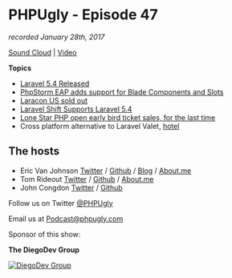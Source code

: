 # PHPUgly - Episode 47
*recorded January 28th, 2017*

[Sound Cloud](https://soundcloud.com/phpugly/episode47) | 
[Video](https://youtu.be/c5OlxbJ-jXc)

**Topics**
* [Laravel 5.4 Released](https://laravel-news.com/laravel-5-4)
* [PhpStorm EAP adds support for Blade Components and Slots](https://laravel-news.com/phpstorm-blade-components-slots)
* [Laracon US sold out](https://twitter.com/LaraconUS/status/825054544333778948)
* [Laravel Shift Supports Laravel 5.4](https://laravelshift.com/upgrade-laravel-5.3-to-laravel-5.4)
* [Lone Star PHP open early bird ticket sales, for the last time](https://twitter.com/lonestarphp/status/825073128695021568)
* Cross platform alternative to Laravel Valet, [hotel](https://github.com/typicode/hotel)


## The hosts
* Eric Van Johnson [Twitter](https://twitter.com/shocm) / [Github](https://github.com/ericvanjohnson/) / [Blog](https://www.shocm.com) / [About.me](https://about.me/shocm) 
* Tom Rideout [Twitter](https://twitter.com/realrideout) / [Github](https://github.com/trideout/) / [About.me](https://about.me/thomasrideout)
* John Congdon [Twitter](https://twitter.com/johncongdon) / [Github](https://github.com/johncongdon) 

Follow us on Twitter [@PHPUgly](https://twitter.com/phpugly) 

Email us at [Podcast@phpugly.com](mailto:Podcast@phpugly.com)

Sponsor of this show:

**The DiegoDev Group**

[![DiegoDev Group](https://www.diegodev.com/img/diegodevgroup.png "Logo DiegoDev Group")](https://www.diegodev.com)
